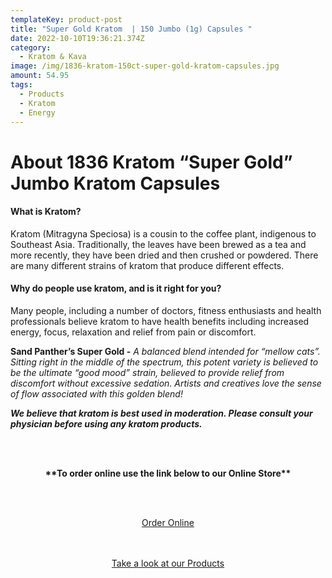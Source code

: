 ```yaml
---
templateKey: product-post
title: "Super Gold Kratom  | 150 Jumbo (1g) Capsules "
date: 2022-10-10T19:36:21.374Z
category:
  - Kratom & Kava
image: /img/1836-kratom-150ct-super-gold-kratom-capsules.jpg
amount: 54.95
tags:
  - Products
  - Kratom
  - Energy
---
```

# **About 1836 Kratom “Super Gold” Jumbo Kratom Capsules**

#### **What is Kratom?**

Kratom (Mitragyna Speciosa) is a cousin to the coffee plant, indigenous to Southeast Asia. Traditionally, the leaves have been brewed as a tea and more recently, they have been dried and then crushed or powdered. There are many different strains of kratom that produce different effects.

#### **Why do people use kratom, and is it right for you?**

Many people, including a number of doctors, fitness enthusiasts and health professionals believe kratom to have health benefits including increased energy, focus, relaxation and relief from pain or discomfort.

**Sand Panther’s Super Gold -** *A balanced blend intended for “mellow cats”. Sitting right in the middle of the spectrum, this potent variety is believed to be the ultimate “good mood” strain, believed to provide relief from discomfort without excessive sedation. Artists and creatives love the sense of flow associated with this golden blend!*

***We believe that kratom is best used in moderation. Please consult your physician before using any kratom products.***

<br><br>

<Center>

**\*\*To order online use the link below to our Online Store\*\***

<br><br>

<Center><a class="link-view-more-products" target="_blank" href="https://capitalcbd.shop/product/1836-kratom-super-gold-capsules/">Order Online</a></

<br><br><br>

<Center><a class="link-view-more-products" target="_blank" href="https://capitalamericanshaman.com/products">Take a look at our Products</a></Center>

<br><br>